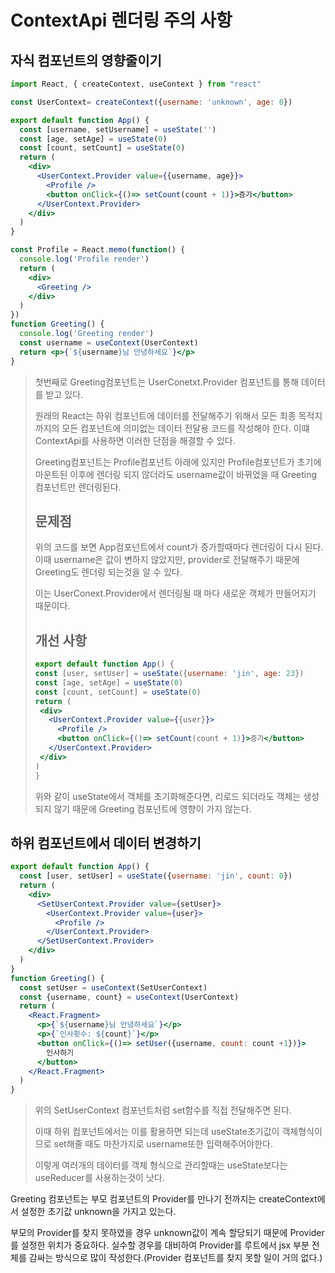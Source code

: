 # ContextApi 렌더링 주의 사항



## 자식 컴포넌트의 영향줄이기

```jsx
import React, { createContext, useContext } from "react"

const UserContext= createContext({username: 'unknown', age: 0})

export default function App() {
  const [username, setUsername] = useState('')
  const [age, setAge] = useState(0)
  const [count, setCount] = useState(0)
  return (
    <div>
      <UserContext.Provider value={{username, age}}>
        <Profile />
        <button onClick={()=> setCount(count + 1)}>증가</button>
      </UserContext.Provider>
    </div>
  )
}

const Profile = React.memo(function() {
  console.log('Profile render')
  return (
    <div>
      <Greeting />
    </div>
  )
})
function Greeting() {
  console.log('Greeting render')
  const username = useContext(UserContext)
  return <p>{`${username}님 안녕하세요`}</p>
}
```

> 첫번째로 Greeting컴포넌트는 UserConetxt.Provider 컴포넌트를 통해 데이터를 받고 있다. 
>
> 원래의 React는 하위 컴포넌트에 데이터를 전달해주기 위해서  모든 최종 목적지까지의 모든 컴포넌트에 의미없는 데이터 전달용 코드를 작성해야 한다. 이떄 ContextApi를 사용하면 이러한 단점을 해결할 수 있다.
>
> Greeting컴포넌트는 Profile컴포넌트 아래에 있지만 Profile컴포넌트가 초기에 마운트된 이후에 렌더링 되지 않더라도 username값이 바뀌었을 때 Greeting 컴포넌트만 렌더링된다.
>
> 
>
> ## 문제점
>
> 위의 코드를 보면 App컴포넌트에서 count가 증가할때마다 렌더링이 다시 된다. 이때 username은 값이 변하지 않았지만,  provider로 전달해주기 때문에 Greeting도 렌더링 되는것을 알 수 있다.
>
> 이는 UserConext.Provider에서 렌더링될 때 마다 새로운 객체가 만들어지기 때문이다.
>
> ## 개선 사항
>
> ```jsx
> export default function App() {
> const [user, setUser] = useState({username: 'jin', age: 23})
> const [age, setAge] = useState(0)
> const [count, setCount] = useState(0)
> return (
>  <div>
>    <UserContext.Provider value={{user}}>
>      <Profile />
>      <button onClick={()=> setCount(count + 1)}>증가</button>
>    </UserContext.Provider>
>  </div>
> )
> }
> ```
>
> 위와 같이 useState에서 객체를 초기화해준다면, 리로드 되더라도 객체는 생성되지 않기 때문에 Greeting 컴포넌트에 영향이 가지 않는다.

## 하위 컴포넌트에서 데이터 변경하기

```jsx
export default function App() {
  const [user, setUser] = useState({username: 'jin', count: 0})
  return (
    <div>
      <SetUserContext.Provider value={setUser}>
        <UserContext.Provider value={user}>
          <Profile />
        </UserContext.Provider>
      </SetUserContext.Provider>
    </div>
  )
}
function Greeting() {
  const setUser = useContext(SetUserContext)
  const {username, count} = useContext(UserContext)
  return (
    <React.Fragment>
      <p>{`${username}님 안녕하세요`}</p>
      <p>{`인사횟수: ${count}`}</p>
      <button onClick={()=> setUser({username, count: count +1})}>
        인사하기
      </button>
    </React.Fragment>
  )
}
```

> 위의 SetUserContext 컴포넌트처럼 set함수를 직접 전달해주면 된다.
>
> 이때 하위 컴포넌트에서는 이를 활용하면 되는데 useState초기값이 객체형식이므로 set해줄 때도 마찬가지로 username또한 입력해주어야한다.
>
> 이렇게 여러개의 데이터를 객체 형식으로 관리할때는 useState보다는 useReducer를 사용하는것이 낫다.





Greeting 컴포넌트는 부모 컴포넌트의 Provider를 만나기 전까지는 createContext에서 설정한 초기값 unknown을 가지고 있는다.

부모의 Provider를 찾지 못하였을 경우 unknown값이 계속 할당되기 때문에 Provider를 설정한 위치가 중요하다. 실수할 경우를 대비하여 Provider를 루트에서 jsx 부분 전체를 감싸는 방식으로 많이 작성한다.(Provider 컴포넌트를 찾지 못할 일이 거의 없다.)




